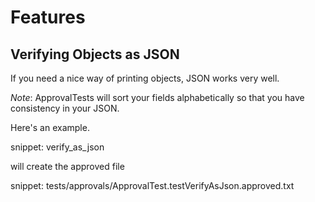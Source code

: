 # Features

## Verifying Objects as JSON

If you need a nice way of printing objects, JSON works very well.

*Note*: ApprovalTests will sort your fields alphabetically so that you have consistency in your JSON.

Here's an example.

snippet: verify_as_json

will create the approved file

snippet: tests/approvals/ApprovalTest.testVerifyAsJson.approved.txt
